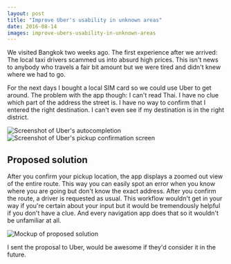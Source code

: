 ```yaml
---
layout: post
title: "Improve Uber's usability in unknown areas"
date: 2016-08-14
images: improve-ubers-usability-in-unknown-areas
---
```


We visited Bangkok two weeks ago. The first experience after we arrived: The
local taxi drivers scammed us into absurd high prices. This isn't news to
anybody who travels a fair bit amount but we were tired and didn't knew where we
had to go.

For the next days I bought a local SIM card so we could use Uber to get around.
The problem with the app though: I can't read Thai. I have no clue which
part of the address the street is. I have no way to confirm that I entered
the right destination. I can't even see if my destination is in the right
district. 

<section class="post-image-container">
    <img src="{{site.url}}/img/{{page.images}}/search.png" data-rjs="2"
    alt="Screenshot of Uber's autocompletion">
    <img src="{{site.url}}/img/{{page.images}}/confirm.png" data-rjs="2"
    alt="Screenshot of Uber's pickup confirmation screen">
</section>

## Proposed solution

After you confirm your pickup location, the app displays a zoomed out view of the entire route. This way you can easily spot an error when you know where
you are going but don't know the exact address. After you confirm the route, a
driver is requested as usual. This workflow wouldn't get in your way if you're
certain about your input but it would be tremendously helpful if you don't have
a clue. And every navigation app does that so it wouldn't be unfamiliar at all. 

<img src="{{site.url}}/img/{{page.images}}/solution.png" data-rjs="2"
class="post-image--center" alt="Mockup of proposed solution">

I sent the proposal to Uber, would be awesome if they'd consider it in the
future.
